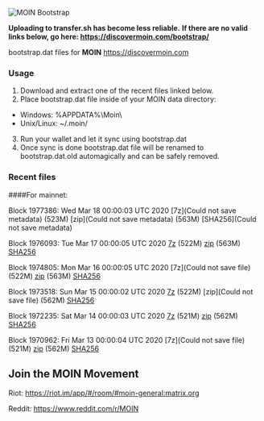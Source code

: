 ![MOIN Bootstrap](https://i.imgur.com/KjM1jMp.jpg)

**Uploading to transfer.sh has become less reliable.**
**If there are no valid links below, go here: https://discovermoin.com/bootstrap/**

bootstrap.dat files for **MOIN** https://discovermoin.com

### Usage

1. Download and extract one of the recent files linked below.
2. Place bootstrap.dat file inside of your MOIN data directory:
 - Windows: %APPDATA%\Moin\
 - Unix/Linux: ~/.moin/
3. Run your wallet and let it sync using bootstrap.dat
4. Once sync is done bootstrap.dat file will be renamed to bootstrap.dat.old automagically and can be safely removed.


### Recent files

####For mainnet:

Block 1977386: Wed Mar 18 00:00:03 UTC 2020 [7z](Could not save metadata) (523M) [zip](Could not save metadata) (563M) [SHA256](Could not save metadata)

Block 1976093: Tue Mar 17 00:00:05 UTC 2020 [7z]() (522M) [zip]() (563M) [SHA256]()

Block 1974805: Mon Mar 16 00:00:05 UTC 2020 [7z](Could not save file) (522M) [zip]() (563M) [SHA256]()

Block 1973518: Sun Mar 15 00:00:02 UTC 2020 [7z]() (522M) [zip](Could not save file) (562M) [SHA256](https://transfer.sh/iDuy9/sha256.txt)

Block 1972235: Sat Mar 14 00:00:03 UTC 2020 [7z]() (521M) [zip]() (562M) [SHA256]()

Block 1970962: Fri Mar 13 00:00:04 UTC 2020 [7z](Could not save file) (521M) [zip]() (562M) [SHA256]()

## Join the MOIN Movement

Riot: https://riot.im/app/#/room/#moin-general:matrix.org

Reddit: https://www.reddit.com/r/MOIN
